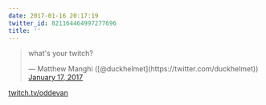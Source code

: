 ```yaml
---
date: 2017-01-16 20:17:19
twitter_id: 821164464997277696
title: ''
---
```


<blockquote class="twitter-tweet"><p lang="en" dir="ltr">what&#39;s your twitch?</p>&mdash; Matthew Manghi ([@duckhelmet](https://twitter.com/duckhelmet)) <a href="https://twitter.com/duckhelmet/status/821164289776029698?ref_src=twsrc%5Etfw">January 17, 2017</a></blockquote>
<script async src="https://platform.twitter.com/widgets.js" charset="utf-8"></script>

[twitch.tv/oddevan](http://twitch.tv/oddevan)
